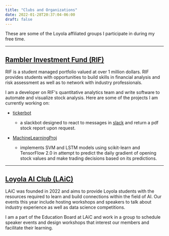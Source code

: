 ```yaml
---
title: "Clubs and Organizations"
date: 2022-01-28T20:37:04-06:00
draft: false
---
```


These are some of the Loyola affiliated groups I participate in during my free time.  

---

## [Rambler Investment Fund (RIF)](https://www.ramblerfund.com/)

RIF is a student managed portfolio valued at over 1 million dollars. RIF provides students with opportunities to build skills in financial analysis and risk assessment as well as to network with industry professionals.

I am a developer on RIF's quantitative analytics team and write software to automate and visualize stock analysis. Here are some of the projects I am currently working on:

- [tickerbot](https://github.com/mhyatt000/tickerbot)
    - a slackbot designed to react to messages in [slack](https://slack.com/) and return a pdf stock report upon request.

- [MachineLearningProj](https://github.com/RamblerInvestmentFund/MachineLearningProj)
    - implements SVM and LSTM models using scikit-learn and TensorFlow 2.0 in attempt to predict the daily gradient of opening stock values and make trading decisions based on its predictions.

---

## [Loyola AI Club (LAiC)](https://luc.campuslabs.com/engage/organization/laic)

LAiC was founded in 2022 and aims to provide Loyola students with the resources required to learn and build connections within the field of AI.  Our events this year include hosting workshops and speakers to talk about industry experience as well as data science competitions.

I am a part of the Education Board at LAiC and work in a group to schedule speaker events and design workshops that interest our members and facilitate their learning.
